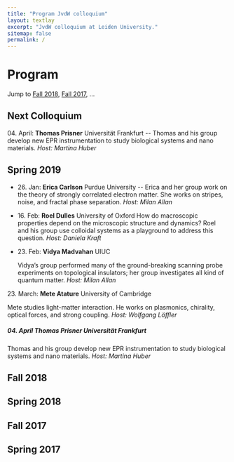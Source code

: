 ```yaml
---
title: "Program JvdW colloquium"
layout: textlay
excerpt: "JvdW colloquium at Leiden University."
sitemap: false
permalink: /
---
```


# Program

Jump to  [Fall 2018](#fall-2018),  [Fall 2017](#fall-2017),  ...

## Next Colloquium
04\. April:  __Thomas Prisner__  Universität Frankfurt
-- Thomas and his group develop new EPR instrumentation to study biological systems and nano materials. _Host: Martina Huber_


## Spring 2019
* 26\. Jan:		__Erica Carlson__		Purdue University -- Erica and her group work on the theory of strongly correlated electron matter. She works on stripes, noise, and fractal phase separation. _Host: Milan Allan_

- 16\. Feb:	__Roel Dulles__	University of Oxford
  How do macroscopic properties depend on the microscopic structure and dynamics? Roel and his group use colloidal systems as a playground to address this question. _Host: Daniela Kraft_

- 23\. Feb:		__Vidya Madvahan__	UIUC	

  Vidya’s group performed many of the ground-breaking scanning probe experiments on topological insulators; her group investigates all kind of quantum matter. _Host: Milan Allan_

23\. March:  __Mete Atature__		University of Cambridge		

Mete studies light-matter interaction. He works on plasmonics, chirality, optical forces, and strong coupling. _Host: Wolfgang Löffler_

##### 04\. April	__Thomas Prisner__		Universität Frankfurt
Thomas and his group develop new EPR instrumentation to study biological systems and nano materials. _Host: Martina Huber_


## Fall 2018

## Spring 2018

## Fall 2017

## Spring 2017











